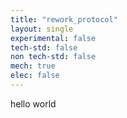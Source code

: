 ```yaml
---
title: "rework_protocol"
layout: single
experimental: false
tech-std: false
non tech-std: false
mech: true
elec: false
---
```


hello world  


